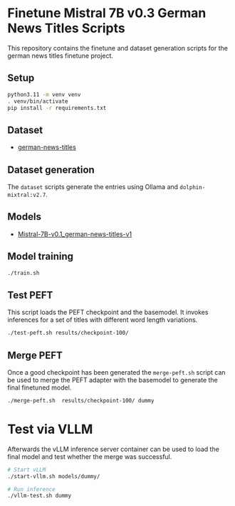 # Finetune Mistral 7B v0.3 German News Titles Scripts

This repository contains the finetune and dataset generation scripts for the german news titles finetune project.


## Setup

```bash
python3.11 -m venv venv
. venv/bin/activate
pip install -r requirements.txt 
```

## Dataset

* [german-news-titles](https://huggingface.co/datasets/Jotschi/german-news-titles)

## Dataset generation

The `dataset` scripts generate the entries using Ollama and `dolphin-mixtral:v2.7`.

## Models

* [Mistral-7B-v0.1_german-news-titles-v1](https://huggingface.co/Jotschi/Mistral-7B-v0.1_german-news-titles-v1)

## Model training

```bash
./train.sh
```

## Test PEFT

This script loads the PEFT checkpoint and the basemodel. It invokes inferences for a set of titles with different word length variations.

```bash
./test-peft.sh results/checkpoint-100/
```

## Merge PEFT

Once a good checkpoint has been generated the `merge-peft.sh` script can be used to merge the PEFT adapter with the basemodel to generate the final finetuned model.

```bash
./merge-peft.sh  results/checkpoint-100/ dummy
```

# Test via VLLM

Afterwards  the vLLM inference server container can be used to load the final model and test whether the merge was successful.

```bash
# Start vLLM
./start-vllm.sh models/dummy/

# Run inference
./vllm-test.sh dummy
```

